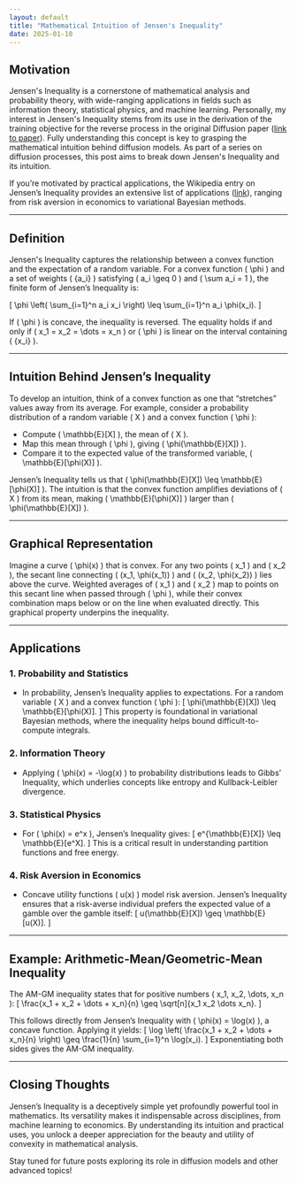 ```yaml
---
layout: default
title: "Mathematical Intuition of Jensen's Inequality"
date: 2025-01-10
---
```


## Motivation

Jensen's Inequality is a cornerstone of mathematical analysis and probability theory, with wide-ranging applications in fields such as information theory, statistical physics, and machine learning. Personally, my interest in Jensen's Inequality stems from its use in the derivation of the training objective for the reverse process in the original Diffusion paper ([link to paper](https://arxiv.org/pdf/2006.11239)). Fully understanding this concept is key to grasping the mathematical intuition behind diffusion models. As part of a series on diffusion processes, this post aims to break down Jensen's Inequality and its intuition.

If you’re motivated by practical applications, the Wikipedia entry on Jensen’s Inequality provides an extensive list of applications ([link](https://en.wikipedia.org/wiki/Jensen%27s_inequality#Applications_and_special_cases)), ranging from risk aversion in economics to variational Bayesian methods.

---

## Definition

Jensen's Inequality captures the relationship between a convex function and the expectation of a random variable. For a convex function \( \phi \) and a set of weights \( \{a_i\} \) satisfying \( a_i \geq 0 \) and \( \sum a_i = 1 \), the finite form of Jensen’s Inequality is:

\[
\phi \left( \sum_{i=1}^n a_i x_i \right) \leq \sum_{i=1}^n a_i \phi(x_i).
\]

If \( \phi \) is concave, the inequality is reversed. The equality holds if and only if \( x_1 = x_2 = \dots = x_n \) or \( \phi \) is linear on the interval containing \( \{x_i\} \).

---

## Intuition Behind Jensen’s Inequality

To develop an intuition, think of a convex function as one that “stretches” values away from its average. For example, consider a probability distribution of a random variable \( X \) and a convex function \( \phi \):

- Compute \( \mathbb{E}[X] \), the mean of \( X \).
- Map this mean through \( \phi \), giving \( \phi(\mathbb{E}[X]) \).
- Compare it to the expected value of the transformed variable, \( \mathbb{E}[\phi(X)] \).

Jensen’s Inequality tells us that \( \phi(\mathbb{E}[X]) \leq \mathbb{E}[\phi(X)] \). The intuition is that the convex function amplifies deviations of \( X \) from its mean, making \( \mathbb{E}[\phi(X)] \) larger than \( \phi(\mathbb{E}[X]) \).

---

## Graphical Representation

Imagine a curve \( \phi(x) \) that is convex. For any two points \( x_1 \) and \( x_2 \), the secant line connecting \( (x_1, \phi(x_1)) \) and \( (x_2, \phi(x_2)) \) lies above the curve. Weighted averages of \( x_1 \) and \( x_2 \) map to points on this secant line when passed through \( \phi \), while their convex combination maps below or on the line when evaluated directly. This graphical property underpins the inequality.

---

## Applications

### 1. **Probability and Statistics**
   - In probability, Jensen’s Inequality applies to expectations. For a random variable \( X \) and a convex function \( \phi \):
     \[
     \phi(\mathbb{E}[X]) \leq \mathbb{E}[\phi(X)].
     \]
     This property is foundational in variational Bayesian methods, where the inequality helps bound difficult-to-compute integrals.

### 2. **Information Theory**
   - Applying \( \phi(x) = -\log(x) \) to probability distributions leads to Gibbs’ Inequality, which underlies concepts like entropy and Kullback-Leibler divergence.

### 3. **Statistical Physics**
   - For \( \phi(x) = e^x \), Jensen’s Inequality gives:
     \[
     e^{\mathbb{E}[X]} \leq \mathbb{E}[e^X].
     \]
     This is a critical result in understanding partition functions and free energy.

### 4. **Risk Aversion in Economics**
   - Concave utility functions \( u(x) \) model risk aversion. Jensen’s Inequality ensures that a risk-averse individual prefers the expected value of a gamble over the gamble itself:
     \[
     u(\mathbb{E}[X]) \geq \mathbb{E}[u(X)].
     \]

---

## Example: Arithmetic-Mean/Geometric-Mean Inequality

The AM-GM inequality states that for positive numbers \( x_1, x_2, \dots, x_n \):
\[
\frac{x_1 + x_2 + \dots + x_n}{n} \geq \sqrt[n]{x_1 x_2 \dots x_n}.
\]

This follows directly from Jensen’s Inequality with \( \phi(x) = \log(x) \), a concave function. Applying it yields:
\[
\log \left( \frac{x_1 + x_2 + \dots + x_n}{n} \right) \geq \frac{1}{n} \sum_{i=1}^n \log(x_i).
\]
Exponentiating both sides gives the AM-GM inequality.

---

## Closing Thoughts

Jensen’s Inequality is a deceptively simple yet profoundly powerful tool in mathematics. Its versatility makes it indispensable across disciplines, from machine learning to economics. By understanding its intuition and practical uses, you unlock a deeper appreciation for the beauty and utility of convexity in mathematical analysis.

Stay tuned for future posts exploring its role in diffusion models and other advanced topics!

